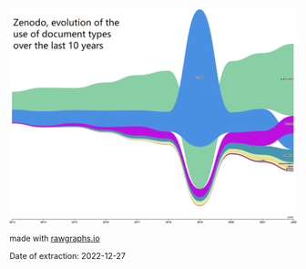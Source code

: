 

![zenodo document types evolutions](zenodo-evol-doctype-2022-12.png)



made with [rawgraphs.io](https://www.rawgraphs.io/)

Date of extraction: 2022-12-27


